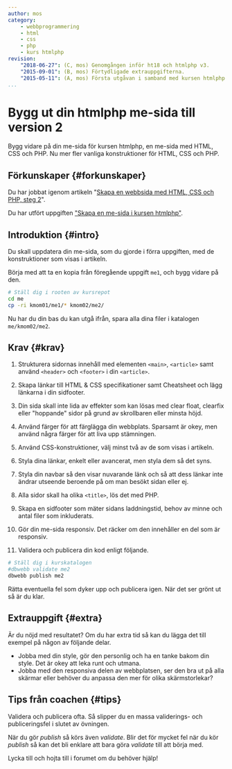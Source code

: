```yaml
---
author: mos
category:
    - webbprogrammering
    - html
    - css
    - php
    - kurs htmlphp
revision:
    "2018-06-27": (C, mos) Genomgången inför ht18 och htmlphp v3.
    "2015-09-01": (B, mos) Förtydligade extrauppgifterna.
    "2015-05-11": (A, mos) Första utgåvan i samband med kursen htmlphp v2.
...
```

Bygg ut din htmlphp me-sida till version 2
==================================

Bygg vidare på din me-sida för kursen htmlphp, en me-sida med HTML, CSS och PHP. Nu mer fler vanliga konstruktioner för HTML, CSS och PHP.

<!--more-->



Förkunskaper {#forkunskaper}
-----------------------

Du har jobbat igenom artikeln "[Skapa en webbsida med HTML, CSS och PHP, steg 2](kunskap/skapa-en-webbsida-med-html-css-och-php-steg-2)".

Du har utfört uppgiften ["Skapa en me-sida i kursen htmlphp"](uppgift/skapa-en-me-sida-i-kursen-htmlphp).



Introduktion {#intro}
-----------------------

Du skall uppdatera din me-sida, som du gjorde i förra uppgiften, med de konstruktioner som visas i artikeln.

Börja med att ta en kopia från föregående uppgift `me1`, och bygg vidare på den.

```bash
# Ställ dig i rooten av kursrepot
cd me
cp -ri kmom01/me1/* kmom02/me2/
```

Nu har du din bas du kan utgå ifrån, spara alla dina filer i katalogen `me/kmom02/me2`.



Krav {#krav}
-----------------------

1. Strukturera sidornas innehåll med elementen `<main>`, `<article>` samt använd `<header>` och `<footer>` i din `<article>`.

2. Skapa länkar till HTML & CSS specifikationer samt Cheatsheet och lägg länkarna i din sidfooter.

3. Din sida skall inte lida av effekter som kan lösas med clear float, clearfix eller "hoppande" sidor på grund av skrollbaren eller minsta höjd.

4. Använd färger för att färglägga din webbplats. Sparsamt är okey, men använd några färger för att liva upp stämningen.

5. Använd CSS-konstruktioner, välj minst två av de som visas i artikeln.

6. Styla dina länkar, enkelt eller avancerat, men styla dem så det syns.

7. Styla din navbar så den visar nuvarande länk och så att dess länkar inte ändrar utseende beroende på om man besökt sidan eller ej.

8. Alla sidor skall ha olika `<title>`, lös det med PHP.

9. Skapa en sidfooter som mäter sidans laddningstid, behov av minne och antal filer som inkluderats.

10. Gör din me-sida responsiv. Det räcker om den innehåller en del som är responsiv.

<!--
Uppdatera till HT21.
11. Se till att din webbplats validerar i Unicorn.
-->

11. Validera och publicera din kod enligt följande.

```bash
# Ställ dig i kurskatalogen
#dbwebb validate me2
dbwebb publish me2
```

Rätta eventuella fel som dyker upp och publicera igen. När det ser grönt ut så är du klar.



Extrauppgift {#extra}
-----------------------

Är du nöjd med resultatet? Om du har extra tid så kan du lägga det till exempel på någon av följande delar.

* Jobba med din style, gör den personlig och ha en tanke bakom din style. Det är okey att leka runt och utmana.
* Jobba med den responsiva delen av webbplatsen, ser den bra ut på alla skärmar eller behöver du anpassa den mer för olika skärmstorlekar?



Tips från coachen {#tips}
-----------------------

Validera och publicera ofta. Så slipper du en massa validerings- och publiceringsfel i slutet av övningen.

När du gör *publish* så körs även *validate*. Blir det för mycket fel när du kör *publish* så kan det bli enklare att bara göra *validate* till att börja med.

Lycka till och hojta till i forumet om du behöver hjälp!
